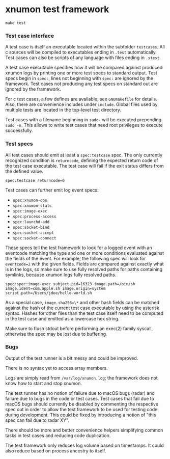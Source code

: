 # xnumon test framework

`make test`


### Test case interface

A test case is itself an executable located within the subfolder `testcases`.
All c sources will be compiled to executables ending in `.test` automatically.
Test cases can also be scripts of any language with files ending in `.stest`.

A test case executable specifies how it will be compared against produced
xnumon logs by printing one or more test specs to standard output.  Test specs
begin in `spec:`, lines not beginning with `spec:` are ignored by the
framework.  Test cases not producing any test specs on standard out are
ignored by the framework.

For c test cases, a few defines are available, see `GNUmakefile` for details.
Also, there are convenience includes under `include`.  Global files used by
multiple tests are located in the top-level test directory.

Test cases with a filename beginning in `sudo-` will be executed prepending
`sudo -n`.  This allows to write test cases that need root privileges to
execute successfully.


### Test specs

All test cases should emit at least a `spec:testcase` spec.  The only currently
recognized condition is `returncode`, defining the expected return code of the
test case executable.  The test case will fail if the exit status differs from
the defined value.

```
spec:testcase returncode=0
```

Test cases can further emit log event specs:

-   `spec:xnumon-ops`
-   `spec:xnumon-stats`
-   `spec:image-exec`
-   `spec:process-access`
-   `spec:launchd-add`
-   `spec:socket-bind`
-   `spec:socket-accept`
-   `spec:socket-connect`

These specs tell the test framework to look for a logged event with an
eventcode matching the type and one or more conditions evaluated against the
fields of the event.  For example, the following spec will look for
`eventcode=2` with the given fields.  Fields are compared against exactly what
is in the logs, so make sure to use fully resolved paths for paths containing
symlinks, because xnumon logs fully resolved paths.

```
spec:spec:image-exec subject.pid=16323 image.path=/bin/sh image.ident=com.apple.sh image.origin=system script.path=/Users/jdoe/hello-world.sh
```

As a special case, `image.sha256=\*` and other hash fields can be matched
against the hash of the current test case executable by using the asterisk
syntax.  Hashes for other files than the test case itself need to be computed
in the test case and emitted as a lowercase hex string.

Make sure to flush stdout before performing an exec(2) family syscall,
otherwise the spec may be lost due to buffering.


### Bugs

Output of the test runner is a bit messy and could be improved.

There is no syntax yet to access array members.

Logs are simply read from `/var/log/xnumon.log`; the framework does not know
how to start and stop xnumon.

The test runner has no notion of failure due to macOS bugs (radar) and failure
due to bugs in the code or test cases.  Test cases that fail due to macOS bugs
should currently be disabled by commenting the respective spec out in order to
allow the test framework to be used for testing code during development.  This
could be fixed by introducing a notion of "this spec can fail due to radar XY".

There should be more and better convenience helpers simplifying common tasks
in test cases and reducing code duplication.

The test framework only reduces log volume based on timestamps.  It could also
reduce based on process ancestry to itself.

